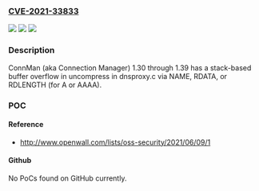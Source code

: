 ### [CVE-2021-33833](https://cve.mitre.org/cgi-bin/cvename.cgi?name=CVE-2021-33833)
![](https://img.shields.io/static/v1?label=Product&message=n%2Fa&color=blue)
![](https://img.shields.io/static/v1?label=Version&message=n%2Fa&color=blue)
![](https://img.shields.io/static/v1?label=Vulnerability&message=n%2Fa&color=brighgreen)

### Description

ConnMan (aka Connection Manager) 1.30 through 1.39 has a stack-based buffer overflow in uncompress in dnsproxy.c via NAME, RDATA, or RDLENGTH (for A or AAAA).

### POC

#### Reference
- http://www.openwall.com/lists/oss-security/2021/06/09/1

#### Github
No PoCs found on GitHub currently.

